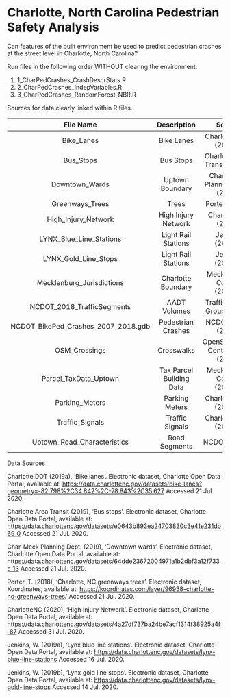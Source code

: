 # Charlotte, North Carolina Pedestrian Safety Analysis

Can features of the built environment be used to predict pedestrian crashes at the street level in Charlotte, North Carolina?

Run files in the following order WITHOUT clearing the environment:
1. 1_CharPedCrashes_CrashDescrStats.R
2. 2_CharPedCrashes_IndepVariables.R
3. 3_CharPedCrashes_RandomForest_NBR.R

Sources for data clearly linked within R files. 

|File Name                           | Description              | Source                          |
|:----------------------------------:|:------------------------:|:-------------------------------:|
Bike_Lanes                          | Bike Lanes               | Charlotte DOT (2019a)
Bus_Stops                           | Bus Stops                | Charlotte Area Transit (2019)
Downtown_Wards                      | Uptown Boundary          | Char-Meck Planning Dept. (2019)
Greenways_Trees                     | Trees                    | Porter (2018)
High_Injury_Network                 | High Injury Network      | CharlotteNC (2020)
LYNX_Blue_Line_Stations             | Light Rail Stations      | Jenkins (2019a)
LYNX_Gold_Line_Stops                | Light Rail Stations      | Jenkins (2019b)
Mecklenburg_Jurisdictions           | Charlotte Boundary       | Mecklenburg County (2020b)
NCDOT_2018_TrafficSegments          | AADT Volumes             | Traffic Survey Group (2018)
NCDOT_BikePed_Crashes_2007_2018.gdb | Pedestrian Crashes       | NCDOT DBPT (2020)
OSM_Crossings                       | Crosswalks               | OpenStreetMap Contributors (2020)
Parcel_TaxData_Uptown               | Tax Parcel Building Data | Mecklenburg County (2020c)
Parking_Meters                      | Parking Meters           | Charlotte DOT (2019b)
Traffic_Signals                     | Traffic Signals          | Charlotte DOT (2019c)
Uptown_Road_Characteristics         | Road Segments            | NCDOT (2020)


Data Sources

Charlotte DOT (2019a), ‘Bike lanes’. Electronic dataset, Charlotte Open Data Portal, available at: https://data.charlottenc.gov/datasets/bike-lanes?geometry=-82.798%2C34.842%2C-78.843%2C35.627 Accessed 21 Jul. 2020.

Charlotte Area Transit (2019), ‘Bus stops’. Electronic dataset, Charlotte Open Data Portal, available at: https://data.charlottenc.gov/datasets/e0643b893ea24703830c3e41e231db69_0 Accessed 21 Jul. 2020.

Char-Meck Planning Dept. (2019), ‘Downtown wards’. Electronic dataset, Charlotte Open Data Portal, available at: https://data.charlottenc.gov/datasets/64dde23672004971a1b2dbf3a12f733e_13 Accessed 21 Jul. 2020.

Porter, T. (2018), ‘Charlotte, NC greenways trees’. Electronic dataset, Koordinates, available at: https://koordinates.com/layer/96938-charlotte-nc-greenways-trees/ Accessed 21 Jul. 2020.

CharlotteNC (2020), ‘High Injury Network’. Electronic dataset, Charlotte Open Data Portal, available at: https://data.charlottenc.gov/datasets/4a27df737ba24be7acf1314f38925a4f_87 Accessed 31 Jul. 2020.

Jenkins, W. (2019a), ‘Lynx blue line stations’. Electronic dataset, Charlotte Open Data Portal, available at: https://data.charlottenc.gov/datasets/lynx-blue-line-stations Accessed 16 Jul. 2020.

Jenkins, W. (2019b), ‘Lynx gold line stops’. Electronic dataset, Charlotte Open Data Portal, available at: https://data.charlottenc.gov/datasets/lynx-gold-line-stops Accessed 14 Jul. 2020.

